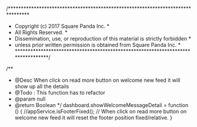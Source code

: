 /********************************************************************************
* Copyright (c) 2017 Square Panda Inc.                                          *
* All Rights Reserved.                                                          *
* Dissemination, use, or reproduction of this material is strictly forbidden    *
* unless prior written permission is obtained from Square Panda Inc.            *
*********************************************************************************/

/**
  * @Desc When click on read more button on welcome new feed it will show up all the details
  * @Todo : This function has to refactor
  * @param null
  * @return Boolean
*/
dashboard.showWelcomeMessageDetail = function () {
 //appService.isFooterFixed(); // When click on read more button on welcome new feed it will reset the footer position fixed/relative. 
}
